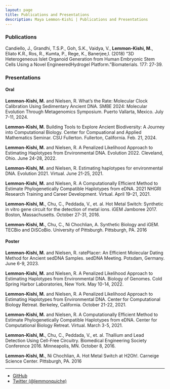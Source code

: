 ```yaml
---
layout: page
title: Publications and Presentations
description: Maya Lemmon-Kishi | Publications and Presentations
---
```


### Publications

Candiello, J., Grandhi, T.S.P., Goh, S.K., Vaidya, V., <b>Lemmon-Kishi, M.</b>, Eliato K.R., Ros, R., Kumta, P., Rege, K., Banerjee,I. (2018) “3D Heterogeneous Islet Organoid Generation from Human Embryonic Stem Cells Using a Novel EngineeredHydrogel Platform.”Biomaterials. 177: 27-39.

### Presentations

#### Oral
<b>Lemmon-Kishi, M.</b> and Nielsen, R. What’s the Rate: Molecular Clock Calibration Using Sedimentary Ancient DNA. SMBE 2024: Molecular Evolution Through Metagenomics Symposium. Puerto Vallarta, Mexico. July 7-11, 2024.

<b>Lemmon-Kishi, M.</b> Building Tools to Explore Ancient Biodiversity: A Journey into Computational Biology. Center for Compuational and Applied Mathematics Seminar. CSU Fullerton. Fullerton, California. Feb. 21, 2024.

<b>Lemmon-Kishi, M.</b> and Nielsen, R. A Penalized Likelihood Approach to Estimating Haplotypes from Environmental DNA. Evolution 2022. Cleveland, Ohio. June 24-28, 2022.

<b>Lemmon-Kishi, M.</b> and Nielsen, R. Estimating haplotypes for environmental DNA. Evolution 2021. Virtual. June 21-25, 2021.

<b>Lemmon-Kishi, M.</b> and Nielsen, R. A Computationally Efficient Method to Estimate Phylogenetically Compatible Haplotypes from eDNA. 2021 NHGRI Research Training and Career Development. Virtual. April 19–21, 2021.

<b>Lemmon-Kishi, M.</b>, Chu, C., Peddada, V., et. al. Hot Metal Switch: Synthetic in vitro gene circuit for the detection of metal ions. iGEM Jamboree 2017. Boston, Massachusetts. October 27-31, 2016.

<b>Lemmon-Kishi, M.</b>, Chu, C., Ni Chochlian, A. Synthetic Biology and iGEM. TECBio and DiSCoBio. University of Pittsburgh. Pittsburgh, PA. 2016

#### Poster
<b>Lemmon-Kishi, M.</b> and Nielsen, R. ratePlacer: An Efficient Molecular Dating Method for Ancient sedDNA Samples. sedDNA Meeting. Potsdam, Germany. June 6-9, 2023.

<b>Lemmon-Kishi, M.</b> and Nielsen, R. A Penalized Likelihood Approach to Estimating Haplotypes from Environmental DNA. Biology of Genomes. Cold Spring Harbor Laboratories, New York. May 10-14, 2022.

<b>Lemmon-Kishi, M.</b> and Nielsen, R. A Penalized Likelihood Approach to Estimating Haplotypes from Environmental DNA. Center for Computational Biology Retreat. Berkeley, California. October 21-22, 2021.

<b>Lemmon-Kishi, M.</b> and Nielsen, R. A Computationally Efficient Method to Estimate Phylogenetically Compatible Haplotypes from eDNA. Center for Computational Biology Retreat. Virtual. March 3-5, 2021.

<b>Lemmon-Kishi, M.</b>, Chu, C., Peddada, V., et. al. Thallium and Lead Detection Using Cell-Free Circuitry. Biomedical Engineering Society Conference 2016. Minneapolis, MN. October 8, 2016.

<b>Lemmon-Kishi, M.</b>, Ni Chochlian, A. Hot Metal Switch at H2Oh!. Carneige Science Center. Pittsburgh, PA. 2016

---

<div class="navbar">
  <div class="navbar-inner">
      <ul class="nav">
          <li><a href="https://github.com/lemmonquiche">GitHub</a></li>
          <li><a href="https://twitter.com/lemmonquiche">Twitter (@lemmonquiche)</a></li>
      </ul>
  </div>
</div>
